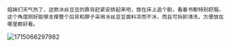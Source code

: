 ```
姐妹们天气热了，这款冰丝豆豆的靠背赶紧安排起来吧，放在床上追个剧，看着书都特别舒服。这个角度刚好能够支撑整个后背和脖子采用冰丝豆豆面料凉而不冰，而且可拆卸清洗，方便放在哪里都好看。
```

![1715066297982](image/广告语/1715066297982.png)

